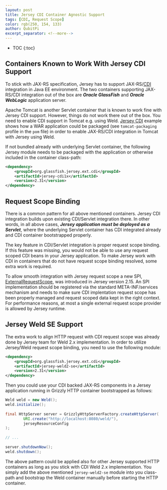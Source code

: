 ```yaml
---
layout: post
title: Jersey CDI Container Agnostic Support
tags: [CDI, Request Scope]
color: rgb(250, 154, 133)
author: QubitPi
excerpt_separator: <!--more-->
---
```


* TOC
{:toc}

## Containers Known to Work With Jersey CDI Support

To stick with JAX-RS specification, Jersey has to support JAX-RS/[CDI](https://javaee.github.io/tutorial/cdi-basic.html)
integration in Java EE environment. The two containers supporting JAX-RS/CDI integration out of the box are
***Oracle GlassFish*** and ***Oracle WebLogic*** application server.

Apache Tomcat is another Servlet container that is known to work fine with Jersey CDI support. However, things do not
work there out of the box. You need to enable CDI support in Tomcat e.g. using Weld.
[Jersey CDI](https://github.com/eclipse-ee4j/jersey/tree/master/examples/cdi-webapp) example shows how a WAR application
could be packaged (see `tomcat-packaging` profile in the `pom` file) in order to enable JAX-RS/CDI integration in Tomcat
with Jersey using Weld.

If not bundled already with underlying Servlet container, the following Jersey module needs to be packaged with the
application or otherwise included in the container class-path:

```xml
<dependency>
    <groupId>org.glassfish.jersey.ext.cdi</groupId>
    <artifactId>jersey-cdi1x</artifactId>
    <version>2.31</version>
</dependency>
```

## Request Scope Binding

There is a common pattern for all above mentioned containers. Jersey CDI integration builds upon existing CDI/Servlet
integration there. In other words, in all above cases, ***Jersey application must be deployed as a Servlet***, where the
underlying Servlet container has CDI integrated already and CDI container bootstrapped properly.

The key feature in CDI/Servlet integration is proper request scope binding. If this feature was missing, you would not
be able to use any request scoped CDI beans in your Jersey application. To make Jersey work with CDI in containers that
do not have request scope binding resolved, some extra work is required. 

To allow smooth integration with Jersey request scope a new SPI,
[ExternalRequestScope](https://eclipse-ee4j.github.io/jersey.github.io/apidocs/snapshot/jersey/org/glassfish/jersey/server/spi/ExternalRequestScope.html),
was introduced in Jersey version 2.15. An SPI implementation should be registered via the standard META-INF/services
mechanism and needs to make sure CDI implentation request scope has been properly managed and request scoped data kept
in the right context. For performance reasons, at most a single external request scope provider is allowed by Jersey
runtime. 

## Jersey Weld SE Support

The extra work to align HTTP request with CDI request scope was already done by Jersey team for Weld 2.x implementation.
In order to utilize Jersey/Weld request scope binding, you need to use the following module:

```xml
<dependency>
    <groupId>org.glassfish.jersey.ext.cdi</groupId>
    <artifactId>jersey-weld2-se</artifactId>
    <version>2.31</version>
</dependency>
```

Then you could use your CDI backed JAX-RS components in a Jersey application running in Grizzly HTTP container
bootstrapped as follows:

```java
Weld weld = new Weld();
weld.initialize();
 
final HttpServer server = GrizzlyHttpServerFactory.createHttpServer(
        URI.create("http://localhost:8080/weld/"),
        jerseyResourceConfig
);
 
// ...
 
server.shutdownNow();
weld.shutdown();
```

The above pattern could be applied also for other Jersey supported HTTP containers as long as you stick with CDI Weld
2.x implementation. You simply add the above mentioned `jersey-weld2-se` module into you class-path and bootstrap the
Weld container manually before starting the HTTP container. 
